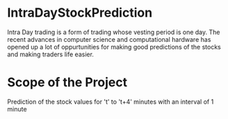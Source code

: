 # IntraDayStockPrediction
Intra Day trading is a form of trading whose vesting period is one day. The recent advances in computer science and computational hardware has opened up a lot of oppurtunities for making good predictions of the stocks and making traders life easier.

# Scope of the Project
Prediction of the stock values for 't' to 't+4' minutes with an interval of 1 minute


